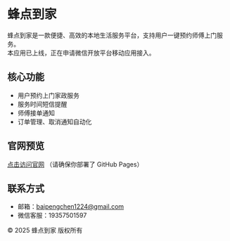 # 蜂点到家

蜂点到家是一款便捷、高效的本地生活服务平台，支持用户一键预约师傅上门服务。  
本应用已上线，正在申请微信开放平台移动应用接入。

## 核心功能

- 用户预约上门家政服务
- 服务时间短信提醒
- 师傅接单通知
- 订单管理、取消通知自动化

## 官网预览

[点击访问官网](https://peng1224.github.io/fengdiandaojia) （请确保你部署了 GitHub Pages）

## 联系方式

- 邮箱：baipengchen1224@gmail.com
- 微信客服：19357501597

© 2025 蜂点到家 版权所有
